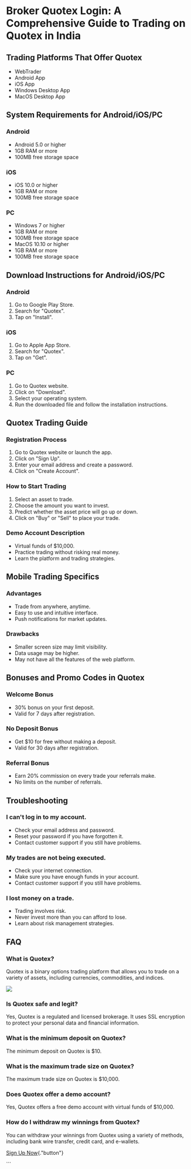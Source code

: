 # Broker Quotex Login: A Comprehensive Guide to Trading on Quotex in India

## Trading Platforms That Offer Quotex

-   WebTrader
-   Android App
-   iOS App
-   Windows Desktop App
-   MacOS Desktop App

## System Requirements for Android/iOS/PC

### Android

-   Android 5.0 or higher
-   1GB RAM or more
-   100MB free storage space

### iOS

-   iOS 10.0 or higher
-   1GB RAM or more
-   100MB free storage space

### PC

-   Windows 7 or higher
-   1GB RAM or more
-   100MB free storage space
-   MacOS 10.10 or higher
-   1GB RAM or more
-   100MB free storage space

## Download Instructions for Android/iOS/PC

### Android

1.  Go to Google Play Store.
2.  Search for "Quotex".
3.  Tap on "Install".

### iOS

1.  Go to Apple App Store.
2.  Search for "Quotex".
3.  Tap on "Get".

### PC

1.  Go to Quotex website.
2.  Click on "Download".
3.  Select your operating system.
4.  Run the downloaded file and follow the installation instructions.

## Quotex Trading Guide

### Registration Process

1.  Go to Quotex website or launch the app.
2.  Click on "Sign Up".
3.  Enter your email address and create a password.
4.  Click on "Create Account".

### How to Start Trading

1.  Select an asset to trade.
2.  Choose the amount you want to invest.
3.  Predict whether the asset price will go up or down.
4.  Click on "Buy" or "Sell" to place your trade.

### Demo Account Description

-   Virtual funds of \$10,000.
-   Practice trading without risking real money.
-   Learn the platform and trading strategies.

## Mobile Trading Specifics

### Advantages

-   Trade from anywhere, anytime.
-   Easy to use and intuitive interface.
-   Push notifications for market updates.

### Drawbacks

-   Smaller screen size may limit visibility.
-   Data usage may be higher.
-   May not have all the features of the web platform.

## Bonuses and Promo Codes in Quotex

### Welcome Bonus

-   30% bonus on your first deposit.
-   Valid for 7 days after registration.

### No Deposit Bonus

-   Get \$10 for free without making a deposit.
-   Valid for 30 days after registration.

### Referral Bonus

-   Earn 20% commission on every trade your referrals make.
-   No limits on the number of referrals.

## Troubleshooting

### I can\'t log in to my account.

-   Check your email address and password.
-   Reset your password if you have forgotten it.
-   Contact customer support if you still have problems.

### My trades are not being executed.

-   Check your internet connection.
-   Make sure you have enough funds in your account.
-   Contact customer support if you still have problems.

### I lost money on a trade.

-   Trading involves risk.
-   Never invest more than you can afford to lose.
-   Learn about risk management strategies.

## FAQ

### What is Quotex?

Quotex is a binary options trading platform that allows you to trade on
a variety of assets, including currencies, commodities, and indices.

[![](https://static.quotex.io/files/12_en/300_250.jpg)](https://traff.sbs/brokerqxlid)

### Is Quotex safe and legit?

Yes, Quotex is a regulated and licensed brokerage. It uses SSL
encryption to protect your personal data and financial information.

### What is the minimum deposit on Quotex?

The minimum deposit on Quotex is \$10.

### What is the maximum trade size on Quotex?

The maximum trade size on Quotex is \$10,000.

### Does Quotex offer a demo account?

Yes, Quotex offers a free demo account with virtual funds of \$10,000.

### How do I withdraw my winnings from Quotex?

You can withdraw your winnings from Quotex using a variety of methods,
including bank wire transfer, credit card, and e-wallets.

[Sign Up Now](\%22https://traff.sbs/brokerqxsignup\%22){."button"}

\`\`\`

